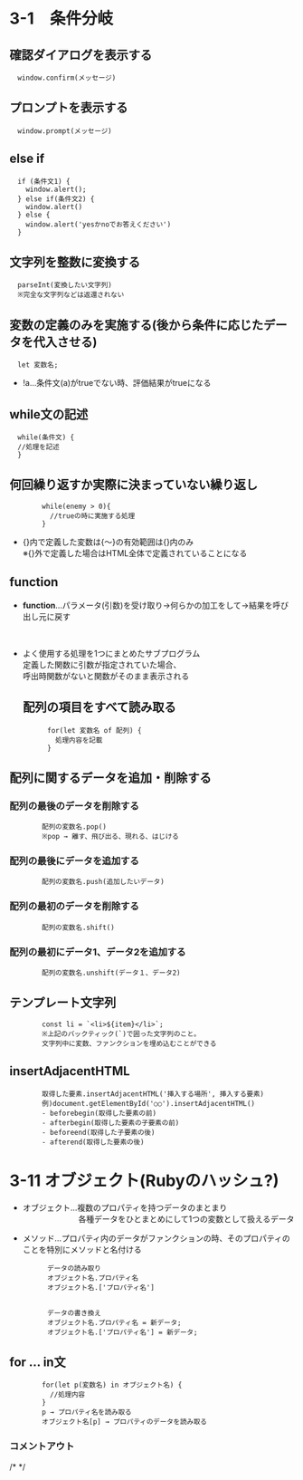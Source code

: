 # 3-1　条件分岐

## 確認ダイアログを表示する
      window.confirm(メッセージ)

## プロンプトを表示する
      window.prompt(メッセージ)

## else if
      if (条件文1) {
        window.alert();
      } else if(条件文2) {
        window.alert()
      } else {
        window.alert('yesかnoでお答えください')
      }

## 文字列を整数に変換する
      parseInt(変換したい文字列)  
      ※完全な文字列などは返還されない

## 変数の定義のみを実施する(後から条件に応じたデータを代入させる)
      let 変数名;

- !a…条件文(a)がtrueでない時、評価結果がtrueになる

## while文の記述
      while(条件文) {  
      //処理を記述  
      }

## 何回繰り返すか実際に決まっていない繰り返し
            while(enemy > 0){
              //trueの時に実施する処理
            }

- {}内で定義した変数は{～}の有効範囲は{}内のみ  
  ※{}外で定義した場合はHTML全体で定義されていることになる

## function
- **function**…パラメータ(引数)を受け取り→何らかの加工をして→結果を呼び出し元に戻す
<br>

- よく使用する処理を1つにまとめたサブプログラム  
  定義した関数に引数が指定されていた場合、  
  呼出時関数がないと関数がそのまま表示される

  ## 配列の項目をすべて読み取る
            for(let 変数名 of 配列) {
              処理内容を記載
            }

## 配列に関するデータを追加・削除する
### 配列の最後のデータを削除する
            配列の変数名.pop()
            ※pop → 離す、飛び出る、現れる、はじける
### 配列の最後にデータを追加する
            配列の変数名.push(追加したいデータ)
### 配列の最初のデータを削除する
            配列の変数名.shift()
### 配列の最初にデータ1、データ2を追加する
            配列の変数名.unshift(データ１、データ2)

## テンプレート文字列

            const li = `<li>${item}</li>`;  
            ※上記のバックティック(`)で囲った文字列のこと。  
            文字列中に変数、ファンクションを埋め込むことができる

## insertAdjacentHTML

            取得した要素.insertAdjacentHTML('挿入する場所', 挿入する要素)
            例)document.getElementById('○○').insertAdjacentHTML()
            - beforebegin(取得した要素の前)
            - afterbegin(取得した要素の子要素の前)
            - beforeend(取得した子要素の後)
            - afterend(取得した要素の後)

# 3-11 オブジェクト(Rubyのハッシュ?)
- オブジェクト…複数のプロパティを持つデータのまとまり  
  　　　　　　　各種データをひとまとめにして1つの変数として扱えるデータ
- メソッド…プロパティ内のデータがファンクションの時、そのプロパティのことを特別にメソッドと名付ける

            データの読み取り 
            オブジェクト名.プロパティ名
            オブジェクト名.['プロパティ名']


            データの書き換え
            オブジェクト名.プロパティ名 = 新データ;
            オブジェクト名.['プロパティ名'] = 新データ;

## for ... in文
            for(let p(変数名) in オブジェクト名) {
              //処理内容
            }
            p → プロパティ名を読み取る
            オブジェクト名[p] → プロパティのデータを読み取る


### コメントアウト
/* */
